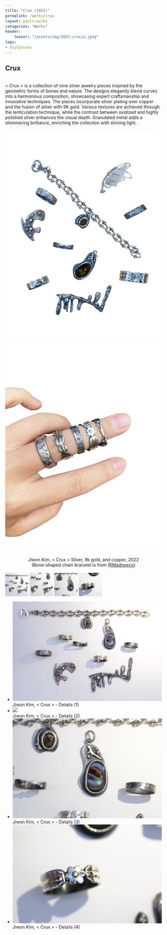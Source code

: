 ```yaml
---
title: "Crux (2022)"
permalink: /works/crux
layout: posts-works
categories: "Works"
header:
    teaser: "/assets/img/2022-crux/a.jpeg"
tags:
- Sculptures
---
```

## Crux
<br>
< Crux > is a collection of nine silver jewelry pieces inspired by the geometric forms of bones and nature. The designs elegantly blend curves into a harmonious composition, showcasing expert craftsmanship and innovative techniques. The pieces incorporate silver plating over copper and the fusion of silver with 9K gold. Various textures are achieved through the lenticulation technique, while the contrast between oxidized and highly polished silver enhances the visual depth. Granulated metal adds a shimmering brilliance, enriching the collection with shining light.
<br>
<br>

<div class="left">
<img src="/assets/img/2022-crux/b.jpeg" />
<img src="/assets/img/2022-crux/c.jpeg" />
</div>

<div style = "text-align: center;"> 
<br>
Jiwon Kim, < Crux > Silver, 9k gold, and copper, 2022
<br>
(Bone-shaped chain bracelet is from  
<a href="https://madneeco.pl/products/bent-bone-chain-bracelet" target="_blank">@Madneeco</a>)
</div>
<br>

<div class="carousel-container">
    <!-- Thumbnails -->
    <div class="carousel-thumbnails">
        <img src="/assets/img/2022-crux/zd.jpeg" width="75" height="75" data-index="0">
        <img src="/assets/img/2022-crux/ze.jpeg" width="75" height="75" data-index="1">
        <img src="/assets/img/2022-crux/zf.jpeg" width="75" height="75" data-index="2">
        <img src="/assets/img/2022-crux/zg.jpeg" width="75" height="75" data-index="3">
    </div>
    <!-- Main Carousel -->
    <div class="glide glide-main">
        <div class="glide__track" data-glide-el="track">
        <ul class="glide__slides">
            <li class="glide__slide">
                <img src="/assets/img/2022-crux/d.jpeg">
                <div class="slide-caption">Jiwon Kim, < Crux >  - Details (1)</div>
            </li>
            <li class="glide__slide">
                <img src="/assets/img/2022-crux/e.jpeg">
                <div class="slide-caption">Jiwon Kim, < Crux >  - Details (2)</div>
            </li>
            <li class="glide__slide">
                <img src="/assets/img/2022-crux/f.jpeg">
                <div class="slide-caption">Jiwon Kim, < Crux >  - Details (3)</div>
            </li>
            <li class="glide__slide">
                <img src="/assets/img/2022-crux/g.jpeg">
                <div class="slide-caption">Jiwon Kim, < Crux >  - Details (4)</div>
            </li>
        </ul>
    </div>
</div>  
